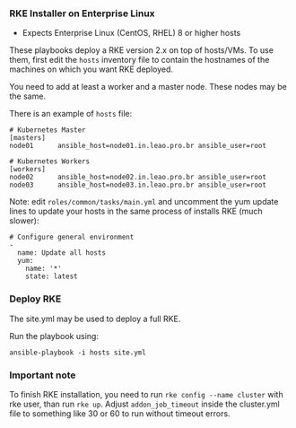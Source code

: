 ### RKE Installer on Enterprise Linux

- Expects Enterprise Linux (CentOS, RHEL) 8 or higher hosts

These playbooks deploy a RKE version 2.x on top of hosts/VMs.
To use them, first edit the `hosts` inventory file to contain the hostnames of the machines on which you want RKE deployed.

You need to add at least a worker and a master node. These nodes may be the same.

There is an example of `hosts` file:

    # Kubernetes Master
    [masters]
    node01      ansible_host=node01.in.leao.pro.br ansible_user=root

    # Kubernetes Workers
    [workers]
    node02      ansible_host=node02.in.leao.pro.br ansible_user=root
    node03      ansible_host=node03.in.leao.pro.br ansible_user=root

Note: edit `roles/common/tasks/main.yml` and uncomment the yum update lines to update your hosts in the same process of installs RKE (much slower):

    # Configure general environment
    -
      name: Update all hosts
      yum:
        name: '*'
        state: latest

### Deploy RKE

The site.yml may be used to deploy a full RKE.

Run the playbook using:

    ansible-playbook -i hosts site.yml

### Important note

To finish RKE installation, you need to run `rke config --name cluster` with rke user, than run `rke up`.
Adjust `addon_job_timeout` inside the cluster.yml file to something like 30 or 60 to run without timeout errors. 